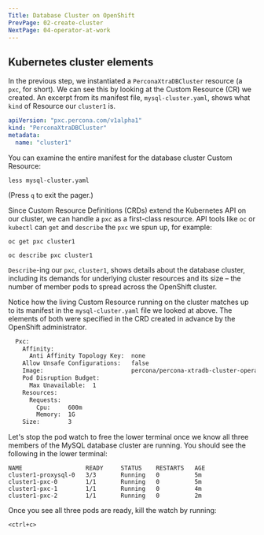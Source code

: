 ```yaml
---
Title: Database Cluster on OpenShift
PrevPage: 02-create-cluster
NextPage: 04-operator-at-work
---
```


## Kubernetes cluster elements

In the previous step, we instantiated a `PerconaXtraDBCluster` resource (a `pxc`, for short). We can see this by looking at the Custom Resource (CR) we created. An excerpt from its manifest file, `mysql-cluster.yaml`, shows what `kind` of Resource our `cluster1` is.

```yaml
apiVersion: "pxc.percona.com/v1alpha1"
kind: "PerconaXtraDBCluster"
metadata:
  name: "cluster1"
```

You can examine the entire manifest for the database cluster Custom Resource:

```execute-1
less mysql-cluster.yaml
```

(Press `q` to exit the pager.)

Since Custom Resource Definitions (CRDs) extend the Kubernetes API on our cluster, we can handle a `pxc` as a first-class resource. API tools like `oc` or `kubectl` can `get` and `describe` the `pxc` we spun up, for example:

```execute-1
oc get pxc cluster1
```

```execute-1
oc describe pxc cluster1
```

`Describe`-ing our `pxc`, `cluster1`, shows details about the database cluster, including its demands for underlying cluster resources and its size &ndash; the number of member pods to spread across the OpenShift cluster.

Notice how the living Custom Resource running on the cluster matches up to its manifest in the `mysql-cluster.yaml` file we looked at above. The elements of both were specified in the CRD created in advance by the OpenShift administrator.

```sh
  Pxc:
    Affinity:
      Anti Affinity Topology Key:  none
    Allow Unsafe Configurations:   false
    Image:                         percona/percona-xtradb-cluster-operator:1.1.0-pxc
    Pod Disruption Budget:
      Max Unavailable:  1
    Resources:
      Requests:
        Cpu:     600m
        Memory:  1G
    Size:        3
```

Let's stop the pod watch to free the lower terminal once we know all three members of the MySQL database cluster are running. You should see the following in the lower terminal:

```
NAME                  READY     STATUS    RESTARTS   AGE
cluster1-proxysql-0   3/3       Running   0          5m
cluster1-pxc-0        1/1       Running   0          5m
cluster1-pxc-1        1/1       Running   0          4m
cluster1-pxc-2        1/1       Running   0          2m
```

Once you see all three pods are ready, kill the watch by running:

```execute-2
<ctrl+c>
```
